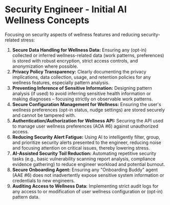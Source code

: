 # Security Engineer - Initial AI Wellness Concepts

Focusing on security aspects of wellness features and reducing security-related stress:

1.  **Secure Data Handling for Wellness Data:** Ensuring any (opt-in) collected or inferred wellness-related data (work patterns, preferences) is stored with robust encryption, strict access controls, and anonymization where possible.
2.  **Privacy Policy Transparency:** Clearly documenting the privacy implications, data collection, usage, and retention policies for any wellness features, especially pattern analysis.
3.  **Preventing Inference of Sensitive Information:** Designing pattern analysis (if used) to avoid inferring sensitive health information or making diagnoses – focusing strictly on observable work patterns.
4.  **Secure Configuration Management for Wellness:** Ensuring the user's wellness preferences (opt-in status, nudge settings) are stored securely and cannot be tampered with.
5.  **Authentication/Authorization for Wellness API:** Securing the API used to manage user wellness preferences (AOA #6) against unauthorized access.
6.  **Reducing Security Alert Fatigue:** Using AI to intelligently filter, group, and prioritize security alerts presented to the engineer, reducing noise and focusing attention on critical issues, thereby lowering stress.
7.  **AI-Assisted Security Toil Reduction:** Automating repetitive security tasks (e.g., basic vulnerability scanning report analysis, compliance evidence gathering) to reduce engineer workload and potential burnout.
8.  **Secure Onboarding Agent:** Ensuring any "Onboarding Buddy" agent (AAE #6) does not inadvertently expose sensitive system information or credentials to new engineers.
9.  **Auditing Access to Wellness Data:** Implementing strict audit logs for any access to or modification of user wellness configuration or (opt-in) pattern data. 
